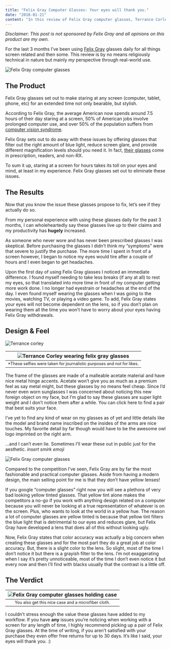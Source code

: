 ```yaml
---
title: "Felix Gray Computer Glasses: Your eyes will thank you."
date: "2018-01-21"
content: "In this review of Felix Gray computer glasses, Terrance Corley gives his personal review of the product."
---
```


*Disclaimer: This post is not sponsored by Felix Gray and all opinions on this product are my own.*

For the last 3 months I’ve been using [Felix Gray](https://shopfelixgray.com/) glasses daily for all things screen related and then some. This review is by no means religiously technical in nature but mainly *my* perspective through real-world use.

![Felix Gray computer glasses](../assets/images/2018-01-21/glasses1.jpeg)

## The Product
Felix Gray glasses set out to make staring at any screen (computer, tablet, phone, etc) for an extended time not only bearable, but stylish.

According to Felix Gray, the average American now spends around 7.5 hours of their day staring at a screen, 50% of American jobs involve prolonged computer use, and over 50% of the population suffers from [computer vision syndrome](https://shopfelixgray.com/computer-vision-syndrome).

Felix Gray sets out to do away with these issues by offering glasses that filter out the right amount of blue light, reduce screen glare, and provide different magnification levels should you need it. In fact, [their glasses](https://shopfelixgray.com/shop) come in prescription, readers, and non-RX.

To sum it up, staring at a screen for hours takes its toll on your eyes and mind, at least in my experience. Felix Gray glasses set out to eliminate these issues.

## The Results
Now that you know the issue these glasses propose to fix, let’s see if they actually do so.

From my personal experience with using these glasses daily for the past 3 months, I can wholeheartedly say these glasses live up to their claims and my productivity has **hugely** increased.

As someone who never wore and has never been prescribed glasses I was skeptical. Before purchasing the glasses I didn’t think my “symptoms” were that severe to justify the purchase. The more time I spent in front of a screen however, I began to notice my eyes would tire after a couple of hours and I even began to get headaches.

Upon the first day of using Felix Gray glasses I noticed an immediate difference. I found myself needing to take less breaks (if any at all) to rest my eyes, so that translated into more time in front of my computer getting more work done. I no longer had eyestrain or headaches at the end of the day. I even found myself wearing the glasses when I was going to the movies, watching TV, or playing a video game. To add, Felix Gray states your eyes will not become dependent on the lens, so if you don’t plan on wearing them all the time you won’t have to worry about your eyes having Felix Gray withdrawals.

## Design & Feel  

![Terrance corley](../assets/images/2018-01-21/terrance1.jpeg)  

| ![Terrance Corley wearing felix gray glasses](../assets/images/2018-01-21/terrance2.jpeg) |
|:--:| 
| <p style="text-align: center; margin: 0; font-size: 0.8em;">*These selfies were taken for journalistic purposes and not for likes.</p> |

The frame of the glasses are made of a malleable acetate material and have nice metal hinge accents. Acetate won’t give you as much as a premium feel as say metal might, but these glasses by no means feel cheap. Since I’d never even worn sunglasses I was concerned about noticing this new foreign object on my face, but I’m glad to say these glasses are super light weight and I don’t notice them after a while. You can click here to find a pair that best suits your face.

I’ve yet to find any kind of wear on my glasses as of yet and little details like the model and brand name inscribed on the insides of the arms are nice touches. My favorite detail by far though would have to be the awesome owl logo imprinted on the right arm.

…and I can’t even lie. Sometimes I’ll wear these out in public just for the aesthetic. *insert smirk emoji*

![Felix Gray computer glasses](../assets/images/2018-01-21/glasses2.jpeg)

Compared to the competition I’ve seen, Felix Gray are by far the most fashionable and practical computer glasses. Aside from having a modern design, the main selling point for me is that they don’t have yellow lenses!

If you google “computer glasses” right now you will see a plethora of very bad looking yellow tinted glasses. That yellow tint alone makes the competitors a no-go if you work with anything design related on a computer because you will never be looking at a true representation of whatever is on the screen. Plus, who wants to look at the world in a yellow hue. The reason a lot of computer glasses are yellow tinted is because that yellow tint filters the blue light that is detrimental to our eyes and reduces glare, but Felix Gray have developed a lens that does all of this without looking ugly.

Now, Felix Gray states that color accuracy was actually a big concern when creating these glasses and for the most part they do a great job at color accuracy. But, there is a slight color to the lens. So slight, most of the time I don’t notice it but there is a grayish filter to the lens. I’m not exaggerating when I say it’s pretty unnoticeable, most of the time I don’t even notice it but every now and then I’ll find with blacks usually that the contrast is a little off.

## The Verdict

| ![Felix Gray computer glasses holding case](../assets/images/2018-01-21/glasses-case.jpeg) |
|:--:| 
| <p style="text-align: center; margin: 0; font-size: 0.8em;">You also get this nice case and a microfiber cloth.</p> |

I couldn’t stress enough the value these glasses have added to my workflow. If you have **any** issues you’re noticing when working with a screen for any length of time, I highly recommend picking up a pair of Felix Gray glasses. At the time of writing, if you aren’t satisfied with your purchase they even offer free returns for up to 30 days. It’s like I said, your eyes will thank you. :)